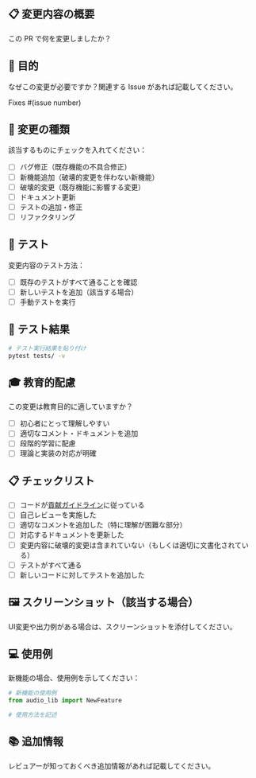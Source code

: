 ## 📋 変更内容の概要
この PR で何を変更しましたか？

## 🎯 目的
なぜこの変更が必要ですか？関連する Issue があれば記載してください。

Fixes #(issue number)

## 🔄 変更の種類
該当するものにチェックを入れてください：

- [ ] バグ修正（既存機能の不具合修正）
- [ ] 新機能追加（破壊的変更を伴わない新機能）
- [ ] 破壊的変更（既存機能に影響する変更）
- [ ] ドキュメント更新
- [ ] テストの追加・修正
- [ ] リファクタリング

## 🧪 テスト
変更内容のテスト方法：

- [ ] 既存のテストがすべて通ることを確認
- [ ] 新しいテストを追加（該当する場合）
- [ ] 手動テストを実行

## 📝 テスト結果
```bash
# テスト実行結果を貼り付け
pytest tests/ -v
```

## 🎓 教育的配慮
この変更は教育目的に適していますか？

- [ ] 初心者にとって理解しやすい
- [ ] 適切なコメント・ドキュメントを追加
- [ ] 段階的学習に配慮
- [ ] 理論と実装の対応が明確

## 📋 チェックリスト
- [ ] コードが[貢献ガイドライン](CONTRIBUTING.md)に従っている
- [ ] 自己レビューを実施した
- [ ] 適切なコメントを追加した（特に理解が困難な部分）
- [ ] 対応するドキュメントを更新した
- [ ] 変更内容に破壊的変更は含まれていない（もしくは適切に文書化されている）
- [ ] テストがすべて通る
- [ ] 新しいコードに対してテストを追加した

## 🖼️ スクリーンショット（該当する場合）
UI変更や出力例がある場合は、スクリーンショットを添付してください。

## 💻 使用例
新機能の場合、使用例を示してください：

```python
# 新機能の使用例
from audio_lib import NewFeature

# 使用方法を記述
```

## 📚 追加情報
レビュアーが知っておくべき追加情報があれば記載してください。
